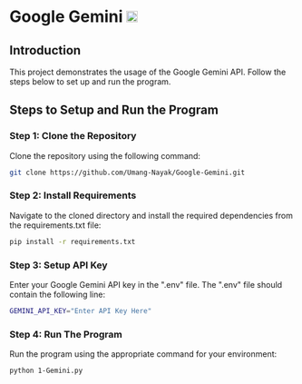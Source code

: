 # Google Gemini <img src="https://s.yimg.com/ny/api/res/1.2/FWWVOW6s2MUFV_yLq9E36g--/YXBwaWQ9aGlnaGxhbmRlcjt3PTEyMDA7aD02NzU-/https://s.yimg.com/os/creatr-uploaded-images/2023-12/5f7be670-943f-11ee-af7f-41b7060d20ba" alt="Google Gemini" width="20"/>

## Introduction
This project demonstrates the usage of the Google Gemini API. 
Follow the steps below to set up and run the program.


## Steps to Setup and Run the Program

### Step 1: Clone the Repository
Clone the repository using the following command:
```bash
git clone https://github.com/Umang-Nayak/Google-Gemini.git
```

### Step 2: Install Requirements
Navigate to the cloned directory and install the required dependencies from the requirements.txt file:
```bash
pip install -r requirements.txt
```

### Step 3: Setup API Key
Enter your Google Gemini API key in the ".env" file. 
The ".env" file should contain the following line:
```bash
GEMINI_API_KEY="Enter API Key Here"
```

### Step 4: Run The Program
Run the program using the appropriate command for your environment:
```bash
python 1-Gemini.py
```
